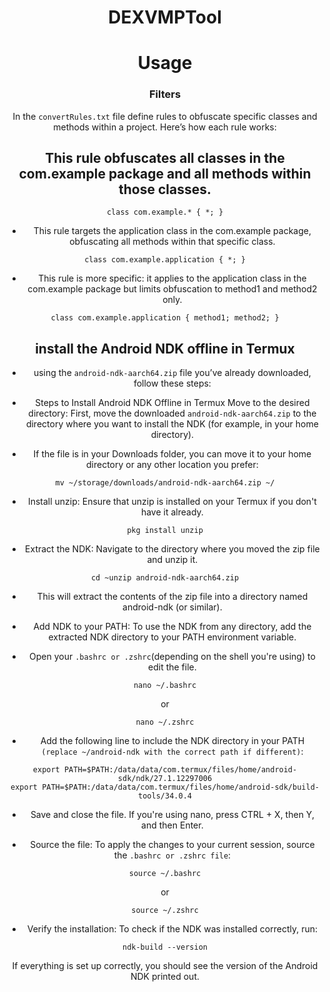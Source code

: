 <a name="readme-top"></a>

<div align="center">
  <h1 align="center">DEXVMPTool</h1>
  
# Usage

### Filters
In the `convertRules.txt` file define rules to obfuscate specific classes and methods within a project. Here’s how each rule works:


## This rule obfuscates all classes in the com.example package and all methods within those classes.

```
class com.example.* { *; }
```


- This rule targets the application class in the com.example package, obfuscating all methods within that specific class.

```
class com.example.application { *; }
```


- This rule is more specific: it applies to the application class in the com.example package but limits obfuscation to method1 and method2 only.

```
class com.example.application { method1; method2; }
```


  
## install the Android NDK offline in Termux
- using the `android-ndk-aarch64.zip` file you’ve already downloaded, follow these steps:

- Steps to Install Android NDK Offline in Termux
Move to the desired directory: First, move the downloaded `android-ndk-aarch64.zip` to the directory where you want to install the NDK (for example, in your home directory).

- If the file is in your Downloads folder, you can move it to your home directory or any other location you prefer:

```
mv ~/storage/downloads/android-ndk-aarch64.zip ~/
```

- Install unzip: Ensure that unzip is installed on your Termux if you don't have it already.

```
pkg install unzip
```

- Extract the NDK: Navigate to the directory where you moved the zip file and unzip it.

```
cd ~unzip android-ndk-aarch64.zip
```

- This will extract the contents of the zip file into a directory named android-ndk (or similar).

- Add NDK to your PATH: To use the NDK from any directory, add the extracted NDK directory to your PATH environment variable.

- Open your `.bashrc or .zshrc`(depending on the shell you're using) to edit the file.

```
nano ~/.bashrc
```

or

```
nano ~/.zshrc
```  

- Add the following line to include the NDK directory in your PATH `(replace ~/android-ndk with the correct path if different)`:


```
export PATH=$PATH:/data/data/com.termux/files/home/android-sdk/ndk/27.1.12297006
export PATH=$PATH:/data/data/com.termux/files/home/android-sdk/build-tools/34.0.4
```


- Save and close the file. If you're using nano, press CTRL + X, then Y, and then Enter.

- Source the file: To apply the changes to your current session, source the `.bashrc or .zshrc file`:

```
source ~/.bashrc
``` 

or

```
source ~/.zshrc
``` 


- Verify the installation: To check if the NDK was installed correctly, run:


```
ndk-build --version
```

If everything is set up correctly, you should see the version of the Android NDK printed out.
